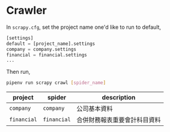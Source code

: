 # Crawler

In `scrapy.cfg`, set the project name one'd like to run to default,

```python
[settings]
default = [project_name].settings
company = company.settings
financial = financial.settings
...
```

Then run,

```bash
pipenv run scrapy crawl [spider_name]
```

| project | spider | description |
| ------- | ------ | ----------- |
| `company` | `company` | 公司基本資料 |
| `financial` | `financial` | 合併財務報表重要會計科目資料 |
